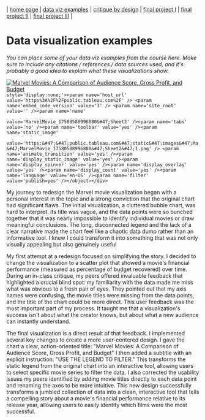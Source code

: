 | [home page](https://cmustudent.github.io/tswd-portfolio-templates/) | [data viz examples](dataviz-examples) | [critique by design](critique-by-design) | [final project I](final-project-part-one) | [final project II](final-project-part-two) | [final project III](final-project-part-three) |

# Data visualization examples
_You can place some of your data viz examples from the course here.  Make sure to include any citations / references / data sources used, and it's probably a good idea to explain what these visualizations show._
<div class='tableauPlaceholder' id='viz1758058968809' style='position: relative'><noscript><a href='#'><img alt='Marvel Movies: A Comparison of Audience Score, Gross Profit, and Budget ' 
                                                                                                         src='https:&#47;&#47;public.tableau.com&#47;static&#47;images&#47;Ma&#47;MarvelMovie_17580588996880&#47;Sheet2&#47;1_rss.png' style='border: none' /></a></noscript><object class='tableauViz'

                                                                                                                                                                                                               style='display:none;'><param name='host_url' value='https%3A%2F%2Fpublic.tableau.com%2F' /> <param name='embed_code_version' value='3' /> <param name='site_root' value='' /><param name='name'
                                                                                                                                                                                                          value='MarvelMovie_17580588996880&#47;Sheet2' /><param name='tabs' value='no' /><param name='toolbar' value='yes' /><param name='static_image'
                                                                                                        value='https:&#47;&#47;public.tableau.com&#47;static&#47;images&#47;Ma&#47;MarvelMovie_17580588996880&#47;Sheet2&#47;1.png' /> <param name='animate_transition' value='yes' /><param name='display_static_image' value='yes' /><param name='display_spinner' value='yes' /><param name='display_overlay' value='yes' /><param name='display_count' value='yes' /><param name='language' value='en-US' /><param name='filter' value='publish=yes' /></object></div>
 <script type='text/javascript'>
 var divElement = document.getElementById('viz1758058968809');
var vizElement = divElement.getElementsByTagName('object')[0];                    vizElement.style.width='100%';vizElement.style.height=(divElement.offsetWidth*0.75)+'px';
var scriptElement = document.createElement('script'); 
scriptElement.src = 'https://public.tableau.com/javascripts/api/viz_v1.js';  
vizElement.parentNode.insertBefore(scriptElement, vizElement);
 </script>

  My journey to redesign the Marvel movie visualization began with a personal interest in the topic and a strong conviction that the original chart had significant flaws. The initial visualization, a cluttered bubble chart, was hard to interpret. Its title was vague, and the data points were so bunched together that it was nearly impossible to identify individual movies or draw meaningful conclusions. The long, disconnected legend and the lack of a clear narrative made the chart feel like a chaotic data dump rather than an informative tool. I knew I could transform it into something that was not only visually appealing but also genuinely useful

  My first attempt at a redesign focused on simplifying the story. I decided to change the visualization to a scatter plot that showed a movie's financial performance (measured as percentage of budget recovered) over time. During an in-class critique, my peers offered invaluable feedback that highlighted a crucial blind spot: my familiarity with the data made me miss what was obvious to a fresh pair of eyes. They pointed out that my axis names were confusing, the movie titles were missing from the data points, and the title of the chart could be more direct. This user feedback was the most important part of my process. It taught me that a visualization's success isn't about what the creator knows, but about what a new audience can instantly understand.
  
  The final visualization is a direct result of that feedback. I implemented several key changes to create a more user-centered design. I gave the chart a clear, action-oriented title: "Marvel Movies: A Comparison of Audience Score, Gross Profit, and Budget" I then added a subtitle with an explicit instruction: "USE THE LEGEND TO FILTER." This transforms the static legend from the original chart into an interactive tool, allowing users to select specific movie series to filter the data. I also corrected the usability issues my peers identified by adding movie titles directly to each data point and renaming the axes to be more intuitive. This new design successfully transforms a jumbled collection of data into a clean, interactive tool that tells a compelling story about a movie's financial performance relative to its release year, allowing users to easily identify which films were the most successful.
